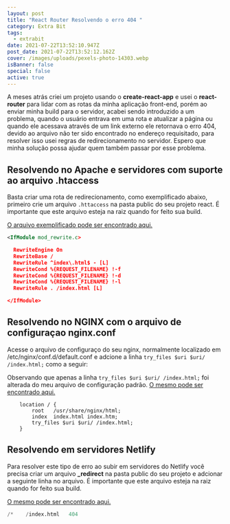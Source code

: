 ```yaml
---
layout: post
title: "React Router Resolvendo o erro 404 "
category: Extra Bit
tags:
  - extrabit
date: 2021-07-22T13:52:10.947Z
post_date: 2021-07-22T13:52:12.162Z
cover: /images/uploads/pexels-photo-14303.webp
isBanner: false
special: false
active: true
---
```

A meses atrás criei um projeto usando o **create-react-app** e usei o **react-router** para lidar com as rotas da minha aplicação front-end, porém ao enviar minha build para o servidor, acabei sendo introduzido a um problema, quando o usuário entrava em uma rota e atualizar a página ou quando ele acessava através de um link externo ele retornava o erro 404, devido ao arquivo não ter sido encontrado no endereço requisitado, para resolver isso usei regras de redirecionamento no servidor. Espero que minha solução possa ajudar quem também passar por esse problema.

## Resolvendo no Apache e servidores com suporte ao arquivo .htaccess

Basta criar uma rota de redirecionamento, como exemplificado abaixo, primeiro crie um arquivo `.httaccess` na pasta public do seu projeto react. É importante que este arquivo esteja na raiz quando for feito sua build.

[O arquivo exemplificado pode ser encontrado aqui.](https://gist.github.com/Jorgen-Jr/d4b19ad2d89b538e466c11a828fc36d8)

```xml
<IfModule mod_rewrite.c>

  RewriteEngine On
  RewriteBase /
  RewriteRule ^index\.html$ - [L]
  RewriteCond %{REQUEST_FILENAME} !-f
  RewriteCond %{REQUEST_FILENAME} !-d
  RewriteCond %{REQUEST_FILENAME} !-l
  RewriteRule . /index.html [L]

</IfModule>
```

## Resolvendo no NGINX com o arquivo de configuraçao nginx.conf

Acesse o arquivo de configuraço do seu nginx, normalmente localizado em /etc/nginx/conf.d/default.conf e adcione a linha `try_files $uri $uri/ /index.html;` como a seguir:

Observando que apenas a linha `try_files $uri $uri/ /index.html;` foi alterada do meu arquivo de configuração padrão.
[O mesmo pode ser encontrado aqui.](https://gist.github.com/Jorgen-Jr/d639b2d0e9e72189e13539689e89aa39)

```textile
    location / {
        root   /usr/share/nginx/html;
        index  index.html index.htm;
	    try_files $uri $uri/ /index.html;
    }
```

## Resolvendo em servidores Netlify

Para resolver este tipo de erro ao subir em servidores do Netlify você precisa criar um arquivo **_redirect** na pasta public do seu projeto e adcionar a seguinte linha no arquivo. É importante que este arquivo esteja na raiz quando for feito sua build.

[O mesmo pode ser encontrado aqui.](https://gist.github.com/Jorgen-Jr/7f866bfcb6c3a3f3b247101d515213a7)

```python
/*    /index.html   404
```
